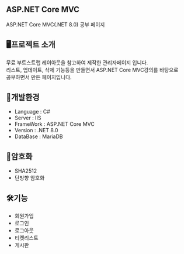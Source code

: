 ## ASP.NET Core MVC 
ASP.NET Core MVC(.NET 8.0) 공부 페이지

<h2>🖥프로젝트 소개</h2>
무료 부트스트랩 레이아웃을 참고하여 제작한 관리자페이지 입니다.<br>
리스트, 업데이트, 삭제 기능등을 만들면서 ASP.NET Core MVC강의를 바탕으로 <br>
공부하면서 만든 페이지입니다.

<h2>💾개발환경</h2>
<ul>
  <li>Language : C# </li>
  <li>Server : IIS </li>
  <li>FrameWork : ASP.NET Core MVC </li>
  <li>Version : .NET 8.0 </li>
  <li>DataBase : MariaDB</li>
</ul>

<h2>🔐암호화</h2>
<ul>
  <li>SHA2512</li>
  <li>단방향 암호화</li>
</ul>

<h2>🛠기능</h2>
<ul>
  <li>회원가입</li>
  <li>로그인</li>
  <li>로그아웃</li>
  <li>티켓리스트</li>
  <li>게시판</li>
</ul>

